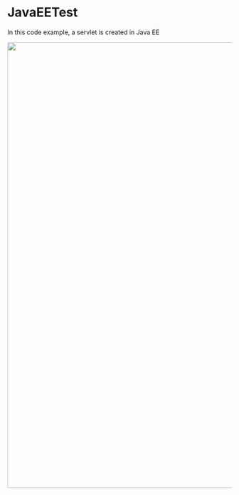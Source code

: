 # JavaEETest
In this code example, a servlet is created in Java EE
<p align="left">
<img src="https://user-images.githubusercontent.com/108148690/179174650-0619ff72-6569-428e-a055-39f2f1d908e0.JPG" width="1000"/>
</p>
